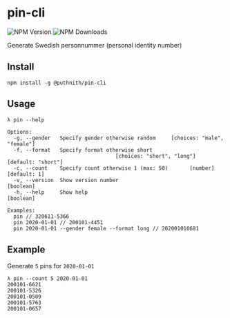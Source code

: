 # pin-cli

![NPM Version](https://img.shields.io/npm/v/@puthnith/pin-cli) ![NPM Downloads](https://img.shields.io/npm/dw/@puthnith/pin-cli)

Generate Swedish personnummer (personal identity number)

## Install

```none
npm install -g @puthnith/pin-cli
```

## Usage

```none
λ pin --help

Options:
  -g, --gender   Specify gender otherwise random     [choices: "male", "female"]
  -f, --format   Specify format otherwise short
                                   [choices: "short", "long"] [default: "short"]
  -c, --count    Specify count otherwise 1 (max: 50)       [number] [default: 1]
  -v, --version  Show version number                                   [boolean]
  -h, --help     Show help                                             [boolean]

Examples:
  pin // 320611-5366
  pin 2020-01-01 // 200101-4451
  pin 2020-01-01 --gender female --format long // 202001010681
```

## Example

Generate `5` pins for `2020-01-01`

```none
λ pin --count 5 2020-01-01
200101-6621
200101-5326
200101-0509
200101-5763
200101-0657
```
